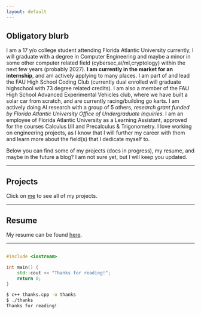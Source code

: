 ```yaml
---
layout: default
---
```


## Obligatory blurb

I am a 17 y/o college student attending Florida Atlantic University currently, I will graduate with a degree in Computer Engineering and maybe a minor in some other computer related field (cybersec,ai/ml,cryptology) within the next few years (probably 2027). **I am currently in the market for an internship**, and am actively applying to many places. I am part of and lead the FAU High School Coding Club (currently dual enrolled will graduate highschool with 73 degree related credits). I am also a member of the FAU High School Advanced Experimental Vehicles club, where we have built a solar car from scratch, and are currently racing/building go karts. I am actively doing AI research with a group of 5 others, *research grant funded by Florida Atlantic University Office of Undergraduate Inquiries*. I am an employee of Florida Atlantic University as a Learning Assistant, approved for the courses Calculus I/II and Precalculus & Trigonometry. I love working on engineering projects, as I know that I will further my career with them and learn more about the field(s) that I dedicate myself to.

Below you can find some of my projects (docs in progress), my resume, and maybe in the future a blog? I am not sure yet, but I will keep you updated.

____

## Projects
Click on [me](Projects.md) to see all of my projects.

____

## Resume
My resume can be found [here](assets/PATEL_AMARNATH_RESUME.md).

____

```c++

#include <iostream>

int main() {
    std::cout << "Thanks for reading!";
    return 0;
}

```

```bash
$ c++ thanks.cpp -o thanks
$ ./thanks
Thanks for reading!
```
